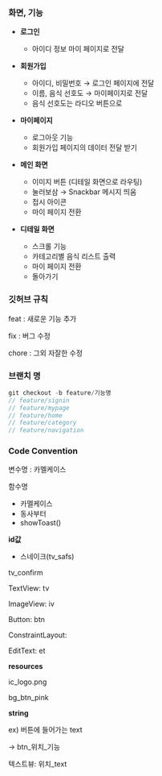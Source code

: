 ### 화면, 기능

- **로그인**
    - 아이디 정보 마이 페이지로 전달

- **회원가입**
    - 아이디, 비밀번호 → 로그인 페이지에 전달
    - 이름, 음식 선호도 → 마이페이지로 전달
    - 음식 선호도는 라디오 버튼으로

- **마이페이지**
    - 로그아웃 기능
    - 회원가입 페이지의 데이터 전달 받기

- **메인 화면**
    - 이미지 버튼 (디테일 화면으로 라우팅)
    - 눌러보삼 → Snackbar 메시지 띄움
    - 접시 아이콘
    - 마이 페이지 전환

- **디테일 화면**
    - 스크롤 기능
    - 카테고리별 음식 리스트 출력
    - 마이 페이지 전환
    - 돌아가기

### 깃허브 규칙

feat : 새로운 기능 추가

fix : 버그 수정

chore : 그외 자잘한 수정

### 브랜치 명

```kotlin
git checkout -b feature/기능명
// feature/signin
// feature/mypage
// feature/home
// feature/category
// feature/navigation
```

### Code Convention

변수명 : 카멜케이스

함수명

- 카멜케이스
- 동사부터
- showToast()

**id값**

- 스네이크(tv_safs)

tv_confirm

TextView: tv

ImageView: iv

Button: btn

ConstraintLayout: 

EditText: et

**resources**

ic_logo.png

bg_btn_pink

**string**

ex) 버튼에 들어가는 text

→ btn_위치_기능

텍스트뷰: 위치_text

